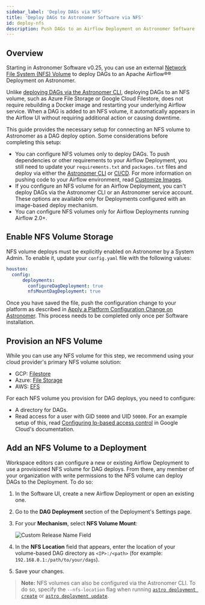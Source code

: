 ```yaml
---
sidebar_label: 'Deploy DAGs via NFS'
title: 'Deploy DAGs to Astronomer Software via NFS'
id: deploy-nfs
description: Push DAGs to an Airflow Deployment on Astronomer Software using an external NFS volume.
---
```


## Overview

Starting in Astronomer Software v0.25, you can use an external [Network File System (NFS) Volume](https://kubernetes.io/docs/concepts/storage/volumes/#nfs) to deploy DAGs to an Apache Airflow®® Deployment on Astronomer.

Unlike [deploying DAGs via the Astronomer CLI](deploy-cli.md), deploying DAGs to an NFS volume, such as Azure File Storage or Google Cloud Filestore, does not require rebuilding a Docker image and restarting your underlying Airflow service. When a DAG is added to an NFS volume, it automatically appears in the Airflow UI without requiring additional action or causing downtime.

This guide provides the necessary setup for connecting an NFS volume to Astronomer as a DAG deploy option. Some considerations before completing this setup:

- You can configure NFS volumes only to deploy DAGs. To push dependencies or other requirements to your Airflow Deployment, you still need to update your `requirements.txt` and `packages.txt` files and deploy via either the [Astronomer CLI](deploy-cli.md) or [CI/CD](ci-cd.md). For more information on pushing code to your Airflow environment, read [Customize Images](customize-image.md).
- If you configure an NFS volume for an Airflow Deployment, you can't deploy DAGs via the Astronomer CLI or an Astronomer service account. These options are available only for Deployments configured with an image-based deploy mechanism.
- You can configure NFS volumes only for Airflow Deployments running Airflow 2.0+.

## Enable NFS Volume Storage

NFS volume deploys must be explicitly enabled on Astronomer by a System Admin. To enable it, update your `config.yaml` file with the following values:

```yaml
houston:
  config:
      deployments:
        configureDagDeployment: true
        nfsMountDagDeployment: true
```

Once you have saved the file, push the configuration change to your platform as described in [Apply a Platform Configuration Change on Astronomer](apply-platform-config.md). This process needs to be completed only once per Software installation.

## Provision an NFS Volume

While you can use any NFS volume for this step, we recommend using your cloud provider's primary NFS volume solution:

* GCP: [Filestore](https://cloud.google.com/filestore/docs/creating-instances)
* Azure: [File Storage](https://docs.microsoft.com/en-us/azure/storage/files/storage-files-how-to-create-nfs-shares?tabs=azure-portal)
* AWS: [EFS](https://docs.aws.amazon.com/efs/latest/ug/getting-started.html)

For each NFS volume you provision for DAG deploys, you need to configure:

* A directory for DAGs.
* Read access for a user with GID `50000` and UID `50000`. For an example setup of this, read [Configuring Ip-based access control](https://cloud.google.com/filestore/docs/creating-instances#configuring_ip-based_access_control) in Google Cloud's documentation.

## Add an NFS Volume to a Deployment

Workspace editors can configure a new or existing Airflow Deployment to use a provisioned NFS volume for DAG deploys. From there, any member of your organization with write permissions to the NFS volume can deploy DAGs to the Deployment. To do so:

1. In the Software UI, create a new Airflow Deployment or open an existing one.
2. Go to the **DAG Deployment** section of the Deployment's Settings page.
3. For your **Mechanism**, select **NFS Volume Mount**:

    ![Custom Release Name Field](/img/software/nfs.png)

4. In the **NFS Location** field that appears, enter the location of your volume-based DAG directory as `<IP>:/<path>` (for example: `192.168.0.1:/path/to/your/dags`).
5. Save your changes.

> **Note:** NFS volumes can also be configured via the Astronomer CLI. To do so, specify the `--nfs-location` flag when running [`astro deployment create`](cli-reference.md#astro-deployment-create) or [`astro deployment update`](cli-reference.md#astro-deployment-update).
